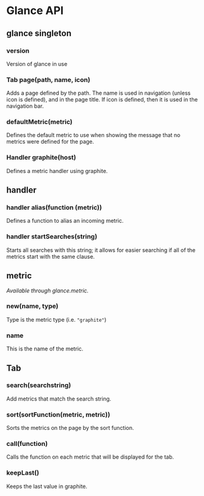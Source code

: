 # Glance API

## glance singleton

### version

Version of glance in use

### Tab page(path, name, icon)

Adds a page defined by the path. The name is used in navigation (unless icon is defined), and in the page title. If icon is defined, then it is used in the navigation bar.

### defaultMetric(metric)

Defines the default metric to use when showing the message that no metrics were defined for the page.

### Handler graphite(host)

Defines a metric handler using graphite.

## handler

### handler alias(function (metric))

Defines a function to alias an incoming metric.

### handler startSearches(string)

Starts all searches with this string; it allows for easier searching if all of the metrics start with the same clause.

## metric

*Available through glance.metric.*

### new(name, type)

Type is the metric type (i.e. `"graphite"`)

### name

This is the name of the metric.

## Tab

### search(searchstring)

Add metrics that match the search string.

### sort(sortFunction(metric, metric))

Sorts the metrics on the page by the sort function.

### call(function)

Calls the function on each metric that will be displayed for the tab.

### keepLast()

Keeps the last value in graphite.